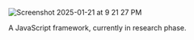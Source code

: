 ![Screenshot 2025-01-21 at 9 21 27 PM](https://github.com/user-attachments/assets/6792979e-9920-4bce-9a89-4a31f2c5be91)

A JavaScript framework, currently in research phase.
